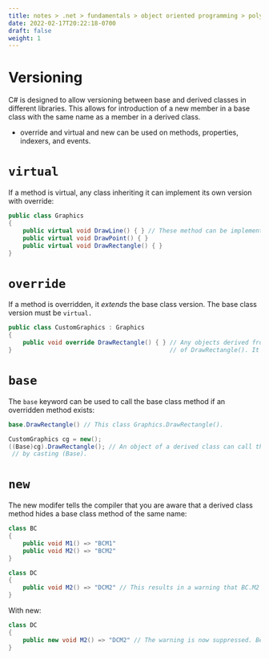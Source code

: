 ```yaml
---
title: notes > .net > fundamentals > object oriented programming > polymorphism
date: 2022-02-17T20:22:18-0700
draft: false
weight: 1
---
```

# Versioning
C# is designed to allow versioning between base and derived classes in different libraries.
This allows for introduction of a new member in a base class with the same name as a member in a derived class.
- override and virtual and new can be used on methods, properties, indexers, and events.

# `virtual`
If a method is virtual, any class inheriting it can implement its own version with override:
```cs
public class Graphics 
{
    public virtual void DrawLine() { } // These method can be implemented in a derived class.
    public virtual void DrawPoint() { }
    public virtual void DrawRectangle() { }
}
```

# `override`
If a method is overridden, it *extends* the base class version. The base class version must be `virtual.`
```cs
public class CustomGraphics : Graphics 
{
    public void override DrawRectangle() { } // Any objects derived from CustomGraphics will use this version
}                                            // of DrawRectangle(). It *extends* the base class version.
```
# `base`
The `base` keyword can be used to call the base class method if an overridden method exists:
```cs
base.DrawRectangle() // This class Graphics.DrawRectangle().

CustomGraphics cg = new();
((Base)cg).DrawRectangle(); // An object of a derived class can call the base class method
 // by casting (Base).
```

# `new`
The new modifer tells the compiler that you are aware that a derived class method hides a base class method of the same name:
```cs
class BC 
{
    public void M1() => "BCM1"
    public void M2() => "BCM2"
}

class DC 
{
    public void M2() => "DCM2" // This results in a warning that BC.M2 is hidden by DC.M2.
}
```
With new:
```cs
class DC 
{
    public new void M2() => "DCM2" // The warning is now suppressed. Behavior remains the same.
}
```
